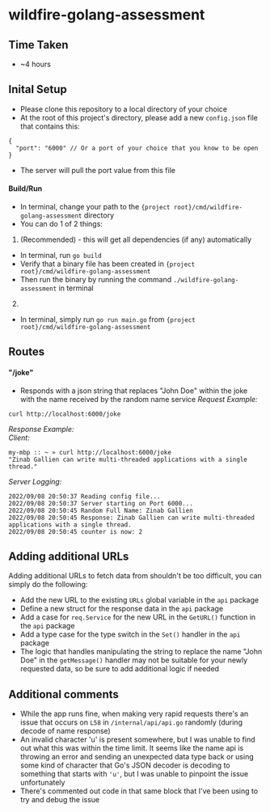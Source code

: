 # wildfire-golang-assessment

## Time Taken
- ~4 hours

## Inital Setup
- Please clone this repository to a local directory of your choice
- At the root of this project's directory, please add a new `config.json` file that contains this:
```
{
  "port": "6000" // Or a port of your choice that you know to be open
}
```
- The server will pull the port value from this file
#### Build/Run
- In terminal, change your path to the `{project root}/cmd/wildfire-golang-assessment` directory
- You can do 1 of 2 things:
1. (Recommended) - this will get all dependencies (if any) automatically
- In terminal, run `go build`
- Verify that a binary file has been created in `{project root}/cmd/wildfire-golang-assessment`
- Then run the binary by running the command `./wildfire-golang-assessment` in terminal
2.
- In terminal, simply run `go run main.go` from `{project root}/cmd/wildfire-golang-assessment`

## Routes
#### "/joke"
- Responds with a json string that replaces "John Doe" within the joke with the name received by the random name service
*Request Example:*
```
curl http://localhost:6000/joke
```
*Response Example:*  
*Client:*
```
my-mbp :: ~ » curl http://localhost:6000/joke
"Zinab Gallien can write multi-threaded applications with a single thread."
```
*Server Logging:*
```
2022/09/08 20:50:37 Reading config file...
2022/09/08 20:50:37 Server starting on Port 6000...
2022/09/08 20:50:45 Random Full Name: Zinab Gallien
2022/09/08 20:50:45 Response: Zinab Gallien can write multi-threaded applications with a single thread.
2022/09/08 20:50:45 counter is now: 2
```

## Adding additional URLs
Adding additional URLs to fetch data from shouldn't be too difficult, you can simply do the following:
- Add the new URL to the existing `URLs` global variable in the `api` package
- Define a new struct for the response data in the `api` package
- Add a case for `req.Service` for the new URL in the `GetURL()` function in the `api` package
- Add a type case for the type switch in the `Set()` handler in the `api` package
- The logic that handles manipulating the string to replace the name "John Doe" in the `getMessage()` handler may not be suitable for your newly requested data, so be sure to add additional logic if needed

## Additional comments
- While the app runs fine, when making very rapid requests there's an issue that occurs on `L58` in `/internal/api/api.go` randomly (during decode of name response)
- An invalid character 'u' is present somewhere, but I was unable to find out what this was within the time limit. It seems like the name api is throwing an error and sending an unexpected data type back or using some kind of character that Go's JSON decoder is decoding to something that starts with `'u'`, but I was unable to pinpoint the issue unfortunately
- There's commented out code in that same block that I've been using to try and debug the issue
